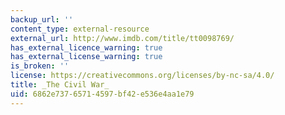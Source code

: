 ```yaml
---
backup_url: ''
content_type: external-resource
external_url: http://www.imdb.com/title/tt0098769/
has_external_licence_warning: true
has_external_license_warning: true
is_broken: ''
license: https://creativecommons.org/licenses/by-nc-sa/4.0/
title: _The Civil War_
uid: 6862e737-6571-4597-bf42-e536e4aa1e79
---
```

